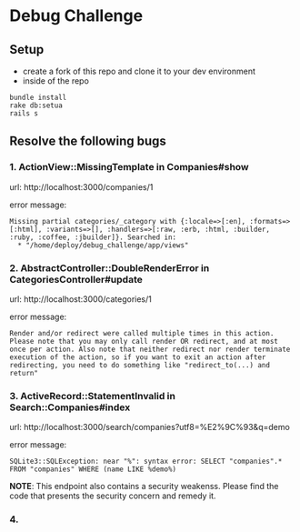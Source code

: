 # Debug Challenge

## Setup

- create a fork of this repo and clone it to your dev environment
- inside of the repo

```
bundle install
rake db:setua
rails s
```

## Resolve the following bugs

### 1. ActionView::MissingTemplate in Companies#show

url: http://localhost:3000/companies/1

error message:

```
Missing partial categories/_category with {:locale=>[:en], :formats=>[:html], :variants=>[], :handlers=>[:raw, :erb, :html, :builder, :ruby, :coffee, :jbuilder]}. Searched in:
  * "/home/deploy/debug_challenge/app/views"
```

### 2. AbstractController::DoubleRenderError in CategoriesController#update

url: http://localhost:3000/categories/1

error message:

```
Render and/or redirect were called multiple times in this action. Please note that you may only call render OR redirect, and at most once per action. Also note that neither redirect nor render terminate execution of the action, so if you want to exit an action after redirecting, you need to do something like "redirect_to(...) and return"
```

### 3. ActiveRecord::StatementInvalid in Search::Companies#index

url: http://localhost:3000/search/companies?utf8=%E2%9C%93&q=demo

error message:

```
SQLite3::SQLException: near "%": syntax error: SELECT "companies".* FROM "companies" WHERE (name LIKE %demo%)
```

**NOTE**: This endpoint also contains a security weakenss. Please find the code that presents the security concern and remedy it.

### 4.

